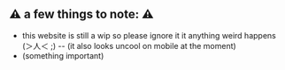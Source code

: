 ## ⚠️ a few things to note: ⚠️

* this website is still a wip so please ignore it it anything weird happens (＞人＜ ;) -- (it also looks uncool on mobile at the moment)
* (something important)
